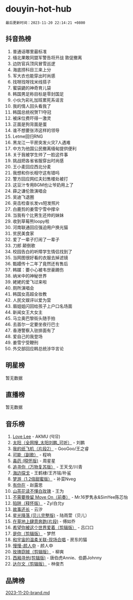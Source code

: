 # douyin-hot-hub

`最后更新时间：2023-11-20 22:14:21 +0800`

## 抖音热榜

1. 普通话哪里最标准
1. 缅北果敢同盟军警告将开战 敦促撤离
1. 边防官兵顶风冒雪巡逻
1. 海底捞科目三来上分
1. 军大衣也能穿出时尚感
1. 找呀找呀找米线搭子
1. 蜜袋鼯的神奇育儿袋
1. 韩国男足称目标是零封国足
1. 小伙为彩礼加班累死系谣言
1. 我的情人回头看我了
1. 韩国总统祝贺T1夺冠
1. 被床位费吓得一激灵
1. 正面是狗背面是蛋
1. 谁不想要张沛这样的领导
1. Letme回归RNG
1. 黑龙江一平房突发火灾7人遇难
1. 中方为他国公民撤离缅甸提供便利
1. 关于我被学生帅了一脸这件事
1. 挑战把各省省服穿出时尚感
1. 王小麦回应西北分麦
1. 我想和你长相守这有错吗
1. 警方回应网红夫妇售楼处被打
1. 这豆汁专用BGM也让爷奶用上了
1. 薛之谦伦敦演唱会
1. 吴迪飞退圈
1. 突击检查长发vs短发照片
1. 白鹿剪的姜雪宁雪中撑伞
1. 当我有个比男生还帅的妹妹
1. 收到草莓熊loopy啦
1. 河南联通回应强迫用户换光猫
1. 贫民美食家
1. 爱了一辈子打闹了一辈子
1. 刀郎 颠倒歌
1. 校园告白的听障学生情侣找到了
1. 当网图很好看的衣服去掉滤镜
1. 甄嬛传十二年了竟然还有售后
1. 韩媒：要小心被韦世豪踢伤
1. 纳米中的神秘世界
1. 姥姥的爱飞过来啦
1. 厕所演唱会
1. 韩国女高超全妆教
1. 人民文娱评以爱为营
1. 眉姐姐闪回给孩子上户口名场面
1. 新闻女王大女主
1. 马立奥巴黎街头随手拍
1. 去首尔一定要坐夜行巴士
1. 香港警察入驻排面有了
1. 爱自己的我登场
1. 姜雪宁受鞭刑
1. 外交部回应韩总统涉华言论

## 明星榜

暂无数据

## 直播榜

暂无数据

## 音乐榜

1. [Love Lee](https://sf6-cdn-tos.douyinstatic.com/obj/tos-cn-ve-2774/o05GbkJGbCBTdDnMtB0fwOYgkeZp23vrWQDQBS) - AKMU (악뮤)
1. [太阳（全网搜_太阳刘鹏_可听）](https://sf6-cdn-tos.douyinstatic.com/obj/tos-cn-ve-2774/ogWbyIQnlBFImVbeDocRdCIYtBHlbJXgfZMvgz) - 刘鹏
1. [我的纸飞机（片段2）](https://sf6-cdn-tos.douyinstatic.com/obj/tos-cn-ve-2774/oM2ZrKcg2CD5AeRB2gkeXOFB1IxAGJdZPazYHf) - GooGoo/王之睿
1. [可能（副歌）](https://sf3-cdn-tos.douyinstatic.com/obj/tos-cn-ve-2774/cde1731888894259b333569393c2fb51) - 程响
1. [毒药 (释怀版)](https://sf6-cdn-tos.douyinstatic.com/obj/tos-cn-ve-2774/oYILMEAzspdZBIzy4frJNB8ZHPHWAhiwowd4Ad) - 周星星
1. [追寻你（万物复苏版）](https://sf6-cdn-tos.douyinstatic.com/obj/tos-cn-ve-2774/oYeAZJsbjIDit9APmBg8u6uDUQnHmoCf3gbo74) - 王天戈/川青
1. [海边探戈](https://sf3-cdn-tos.douyinstatic.com/obj/tos-cn-ve-2774/os9gE0VQCGqt6VQkZDyBBYvfSDY0QFe3vVmubn) - 王鹤棣/王齐铭/朴鲨
1. [梦游（1.2倍甜蜜版）](https://sf6-cdn-tos.douyinstatic.com/obj/tos-cn-ve-2774/o4gyAUm8hwufoEABmwVIiQtHsFuGzAEEWtNMzo) - 补菜Nveg
1. [有你在](https://sf3-cdn-tos.douyinstatic.com/obj/tos-cn-ve-2774/o8zImmNsI8B0yfAW5FKAB1oBhkMAlIrwsZEi1V) - 赵露思
1. [山茶花读不懂白玫瑰](https://sf3-cdn-tos.douyinstatic.com/obj/tos-cn-ve-2774/osfn8B7DktrRHEPJgPCfDbw7QDQEkwC16BxZg9) - 王为
1. [不需要挽留 Move On（前奏）](https://sf3-cdn-tos.douyinstatic.com/obj/tos-cn-ve-2774/ooCBhgCCkF4nExzQL9WZSUbitfA8IsDkgQIYhe) - Mr.16罗隽永&SimYee陈芯怡
1. [陷阱（释怀版）](https://sf3-cdn-tos.douyinstatic.com/obj/tos-cn-ve-2774/oE8C21LeZrzKLDFfQYgMzx4GAIHageG5IzayY7) - Zy/白允y
1. [故事还长](https://sf6-cdn-tos.douyinstatic.com/obj/tos-cn-ve-2774/30a26758c8594f0ab81ac675c33ee2c5) - 云汐
1. [星光降落 (贝儿完整版)](https://sf6-cdn-tos.douyinstatic.com/obj/tos-cn-ve-2774/okwB9hAwyAtsFFkFBzAX1hOOfQuIoMNs0W2Mwr) - 陆雨萱（贝儿）
1. [在草地上肆意奔跑(片段)](https://sf6-cdn-tos.douyinstatic.com/obj/tos-cn-ve-2774/8831d494742f45dabdfa8adb8b817259) - 傅如乔
1. [希望你被这个世界爱着（剪辑版）](https://sf6-cdn-tos.douyinstatic.com/obj/tos-cn-ve-2774/oo4H3BfEygN7l7bQaMBOZHCQ1eI4FqtED5skQ2) - 吕口口
1. [是你（剪辑版）](https://sf3-cdn-tos.douyinstatic.com/obj/tos-cn-ve-2774/46019dae783c4c969944217fe1cfafc4) - 梦然
1. [和宇宙的温柔关联-现场合唱](https://sf3-cdn-tos.douyinstatic.com/obj/tos-cn-ve-2774/o0hONGDYQBgk0e5bqDeQOonVmncA6tC2nBwZLT) - 房东的猫
1. [慢慢-颜人中](https://sf6-cdn-tos.douyinstatic.com/obj/tos-cn-ve-2774/ocjHNfBXdBxQNC8ZGAeoLMFTUgtBg8bkExunDC) - 颜人中
1. [玫瑰窃贼（剪辑版）](https://sf3-cdn-tos.douyinstatic.com/obj/tos-cn-ve-2774/oMqAsB3ixIhSWqAJOAwf3a0hU2zKJLBolQtFlI) - 柳爽
1. [西厢寻他(剪辑版)](https://sf6-cdn-tos.douyinstatic.com/obj/tos-cn-ve-2774/oUsAVfAQKlRNxEv5qxvIB8o5qmIWUcXbzJKJhw) - 唐伯虎Annie、伯爵Johnny
1. [达尔文（剪辑版）](https://sf6-cdn-tos.douyinstatic.com/obj/tos-cn-ve-2774/oQuPQQmEgnCeZsgKQ78VBZjNVtegzBGpoSbQPD) - 林俊杰

## 品牌榜

[2023-11-20-brand.md](2023-11-20-brand.md)
